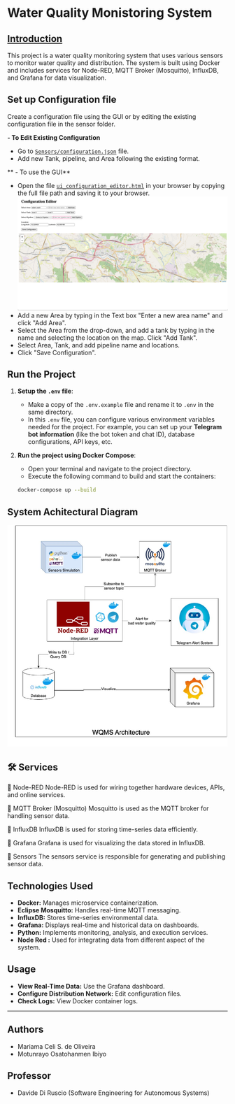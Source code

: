 #  Water Quality Monistoring System

## [Introduction](#introduction)


This project is a water quality monitoring system that uses various sensors to monitor water quality and distribution. The system is built using Docker and includes services for Node-RED, MQTT Broker (Mosquitto), InfluxDB, and Grafana for data visualization.

## Set up Configuration file

Create a configuration file using the GUI or by editing the existing configuration file in the sensor folder. 

**- To Edit Existing Configuration**
- Go to [`Sensors/configuration.json`](Sensors/configuration.json) file.
- Add new Tank, pipeline, and Area following the existing format.

** - To use the GUI**
- Open the file [`ui_configuration_editor.html`](ui_configuration_editor.html) in your browser by copying the full file path and saving it to your browser.
![Web UI Configuration](ProjectProposal/Web_Configuration_ui.png)
- Add a new Area by typing in the Text box "Enter a new area name" and click "Add Area".
- Select the Area from the drop-down, and add a tank by typing in the name and selecting the location on the map. Click "Add Tank".
- Select Area, Tank, and add pipeline name and locations.
- Click "Save Configuration".


## Run the Project

1. **Setup the `.env` file**:
   - Make a copy of the `.env.example` file and rename it to `.env` in the same directory.
   - In this `.env` file, you can configure various environment variables needed for the project. For example, you can set up your **Telegram bot information** (like the bot token and chat ID), database configurations, API keys, etc.

2. **Run the project using Docker Compose**:
   - Open your terminal and navigate to the project directory.
   - Execute the following command to build and start the containers:
   ```bash
   docker-compose up --build
   ```

## System Achitectural Diagram


![Architectural Diagram](ProjectProposal/WQMS%20Architecture.jpg)


## 🛠️  Services

🔹 Node-RED
Node-RED is used for wiring together hardware devices, APIs, and online services.

🔹 MQTT Broker (Mosquitto)
Mosquitto is used as the MQTT broker for handling sensor data.

🔹 InfluxDB
InfluxDB is used for storing time-series data efficiently.

🔹 Grafana
Grafana is used for visualizing the data stored in InfluxDB.

🔹 Sensors
The sensors service is responsible for generating and publishing sensor data.


## Technologies Used
- **Docker:** Manages microservice containerization.
- **Eclipse Mosquitto:** Handles real-time MQTT messaging.
- **InfluxDB:** Stores time-series environmental data.
- **Grafana:** Displays real-time and historical data on dashboards.
- **Python:** Implements monitoring, analysis, and execution services.
- **Node Red :** Used for integrating data from different aspect of the system.

## Usage
- **View Real-Time Data:** Use the Grafana dashboard.
- **Configure Distribution Network:** Edit configuration files.
- **Check Logs:** View Docker container logs.

---

## Authors
- Mariama Celi S. de Oliveira
- Motunrayo Osatohanmen Ibiyo

## Professor
- Davide Di Ruscio (Software Engineering for Autonomous Systems)